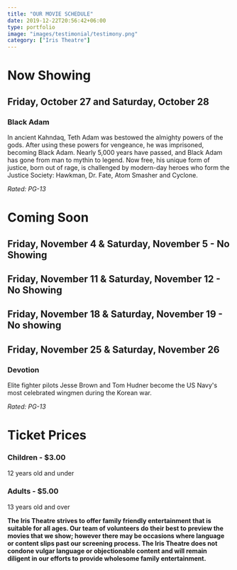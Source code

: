 ```yaml
---
title: "OUR MOVIE SCHEDULE"
date: 2019-12-22T20:56:42+06:00
type: portfolio
image: "images/testimonial/testimony.png"
category: ["Iris Theatre"]
---
```


# Now Showing

## Friday, October 27 and Saturday, October 28

### Black Adam

In ancient Kahndaq, Teth Adam was bestowed the almighty powers of the gods. After using these powers for vengeance, he was imprisoned, becoming Black Adam. Nearly 5,000 years have passed, and Black Adam has gone from man to mythin to legend. Now free, his unique form of justice, born out of rage, is challenged by modern-day heroes who form the Justice Society: Hawkman, Dr. Fate, Atom Smasher and Cyclone. 

_Rated: PG-13_

# Coming Soon 

## Friday, November 4 & Saturday, November 5 - No Showing

## Friday, November 11 & Saturday, November 12 - No Showing

## Friday, November 18 & Saturday, November 19 - No showing 

## Friday, November 25 & Saturday, November 26 

### Devotion

Elite fighter pilots Jesse Brown and Tom Hudner become the US Navy's most celebrated wingmen during the Korean war.

_Rated: PG-13_

# Ticket Prices

### Children - $3.00
12 years old and under

### Adults - $5.00 
13 years old and over

**The Iris Theatre strives to offer family friendly entertainment that is suitable for all ages. Our team of volunteers do their best to preview the movies that we show; however there may be occasions where language or content slips past our screening process. The Iris Theatre does not condone vulgar language or objectionable content and will remain diligent in our efforts to provide wholesome family entertainment.**

